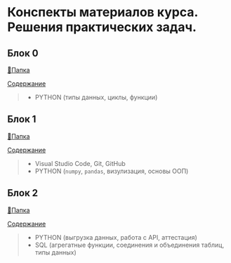 # Конспекты материалов курса. Решения практических задач. 

## Блок 0

[📁Папка](/synopsis/block_0)

[Содержание](/synopsis/block_0/README.md)

> * PYTHON (типы данных, циклы, функции)

## Блок 1

[📁Папка](/synopsis/block_1)

[Содержание](/synopsis/block_1/README.md)

>   * Visual Studio Code, Git, GitHub 
>   * PYTHON (`numpy`, `pandas`, визулизация, основы ООП)

## Блок 2

[📁Папка](/synopsis/block_1)

[Содержание](/synopsis/block_2/README.md)

>   * PYTHON (выгрузка данных, работа с API, аттестация)
>   * SQL (агрегатные функции, соединения и объединения таблиц, типы данных)